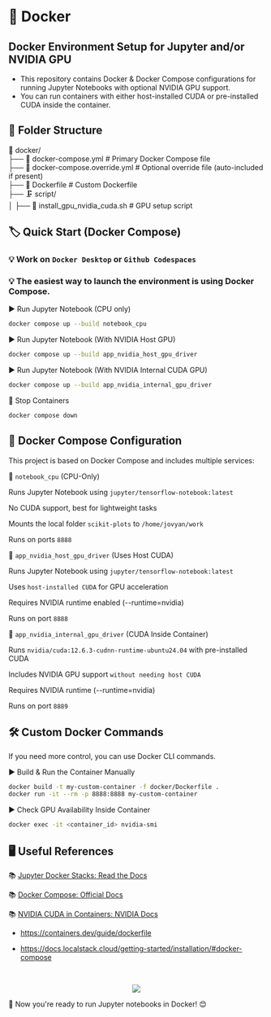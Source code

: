 # 🚀 Docker

## Docker Environment Setup for Jupyter and/or NVIDIA GPU

- This repository contains Docker & Docker Compose configurations for running Jupyter Notebooks with optional NVIDIA GPU support.
- You can run containers with either host-installed CUDA or pre-installed CUDA inside the container.

## 📂 Folder Structure

📁 docker/  
 ├── 📄 docker-compose.yml           # Primary Docker Compose file  
 ├── 📄 docker-compose.override.yml  # Optional override file (auto-included if present)  
 ├── 📄 Dockerfile                   # Custom Dockerfile  
 ├── 🗜️ script/  
 │   ├── 📝 install_gpu_nvidia_cuda.sh  # GPU setup script  

## 🏷️ Quick Start (Docker Compose)

### 💡 Work on `Docker Desktop` or `Github Codespaces`

### 💡 The easiest way to launch the environment is using Docker Compose.

▶️ Run Jupyter Notebook (CPU only)

```sh
docker compose up --build notebook_cpu
```

▶️ Run Jupyter Notebook (With NVIDIA Host GPU)

```sh
docker compose up --build app_nvidia_host_gpu_driver
```

▶️ Run Jupyter Notebook (With NVIDIA Internal CUDA GPU)

```sh
docker compose up --build app_nvidia_internal_gpu_driver
```

🚯 Stop Containers

```sh
docker compose down
```

## 🐳 Docker Compose Configuration

This project is based on Docker Compose and includes multiple services:

🔹 `notebook_cpu` (CPU-Only)

Runs Jupyter Notebook using `jupyter/tensorflow-notebook:latest`

No CUDA support, best for lightweight tasks

Mounts the local folder `scikit-plots` to `/home/jovyan/work`

Runs on ports `8888`

🔹 `app_nvidia_host_gpu_driver` (Uses Host CUDA)

Runs Jupyter Notebook using `jupyter/tensorflow-notebook:latest`

Uses `host-installed CUDA` for GPU acceleration

Requires NVIDIA runtime enabled (--runtime=nvidia)

Runs on port `8888`

🔹 `app_nvidia_internal_gpu_driver` (CUDA Inside Container)

Runs `nvidia/cuda:12.6.3-cudnn-runtime-ubuntu24.04` with pre-installed CUDA

Includes NVIDIA GPU support `without needing host CUDA`

Requires NVIDIA runtime (--runtime=nvidia)

Runs on port `8889`

## 🛠️ Custom Docker Commands

If you need more control, you can use Docker CLI commands.

▶️ Build & Run the Container Manually

```sh
docker build -t my-custom-container -f docker/Dockerfile .
docker run -it --rm -p 8888:8888 my-custom-container
```

▶️ Check GPU Availability Inside Container

```sh
docker exec -it <container_id> nvidia-smi
```

## 🖥️ Useful References

📚 [Jupyter Docker Stacks: Read the Docs](https://jupyter-docker-stacks.readthedocs.io/en/latest/)

📚 [Docker Compose: Official Docs](https://docs.docker.com/compose/)

📚 [NVIDIA CUDA in Containers: NVIDIA Docs](https://docs.nvidia.com/deeplearning/frameworks/user-guide/index.html)

- https://containers.dev/guide/dockerfile

- https://docs.localstack.cloud/getting-started/installation/#docker-compose

<div align=center><br>

[![](https://developer-blogs.nvidia.com/wp-content/uploads/2016/06/nvidia-docker.png)](https://developer.nvidia.com/blog/nvidia-docker-gpu-server-application-deployment-made-easy/)

</div>

🚀 Now you're ready to run Jupyter notebooks in Docker! 😊
